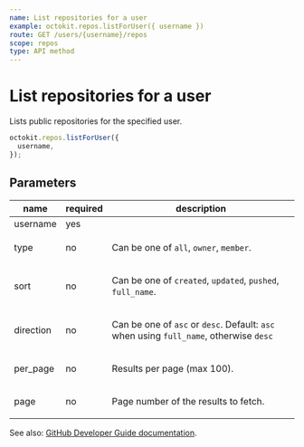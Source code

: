```yaml
---
name: List repositories for a user
example: octokit.repos.listForUser({ username })
route: GET /users/{username}/repos
scope: repos
type: API method
---
```


# List repositories for a user

Lists public repositories for the specified user.

```js
octokit.repos.listForUser({
  username,
});
```

## Parameters

<table>
  <thead>
    <tr>
      <th>name</th>
      <th>required</th>
      <th>description</th>
    </tr>
  </thead>
  <tbody>
    <tr><td>username</td><td>yes</td><td>

</td></tr>
<tr><td>type</td><td>no</td><td>

Can be one of `all`, `owner`, `member`.

</td></tr>
<tr><td>sort</td><td>no</td><td>

Can be one of `created`, `updated`, `pushed`, `full_name`.

</td></tr>
<tr><td>direction</td><td>no</td><td>

Can be one of `asc` or `desc`. Default: `asc` when using `full_name`, otherwise `desc`

</td></tr>
<tr><td>per_page</td><td>no</td><td>

Results per page (max 100).

</td></tr>
<tr><td>page</td><td>no</td><td>

Page number of the results to fetch.

</td></tr>
  </tbody>
</table>

See also: [GitHub Developer Guide documentation](https://docs.github.com/rest/reference/repos/#list-repositories-for-a-user).
